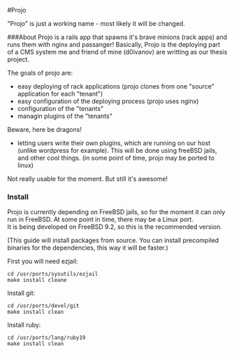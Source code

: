 #Projo

"Projo" is just a working name - most likely it will be changed.

###About
Projo is a rails app that spawns it's brave minions (rack apps) and runs them with nginx and passanger!
Basically, Projo is the deploying part of a CMS system me and friend of mine (d0ivanov) are writting as our thesis project.

The goals of projo are:

* easy deploying of rack applications (projo clones from one "source" application for each "tenant")
* easy configuration of the deploying process (projo uses nginx)
* configuration of the "tenants"
* managin plugins of the "tenants"

Beware, here be dragons!

* letting users write their own plugins, which are running on our host (unlike wordpress for example). This will be done using freeBSD jails, and other cool things.
(in some point of time, projo may be ported to linux)

Not really usable for the moment.
But still it's awesome!

### Install

Projo is currently depending on FreeBSD jails, so for the moment it can only run in FreeBSD. At some point in time, there may be a Linux port.  
It is being developed on FreeBSD 9.2, so this is the recommended version.

(This guide will install packages from source. You can install precompiled binaries for the dependencies, this way it will be faster.)

First you will need ezjail:  
```console
cd /usr/ports/sysutils/ezjail  
make install cleane
```

Install git:  
```console
cd /usr/ports/devel/git  
make install clean
```

Install ruby:
```console
cd /usr/ports/lang/ruby19  
make install clean
```

